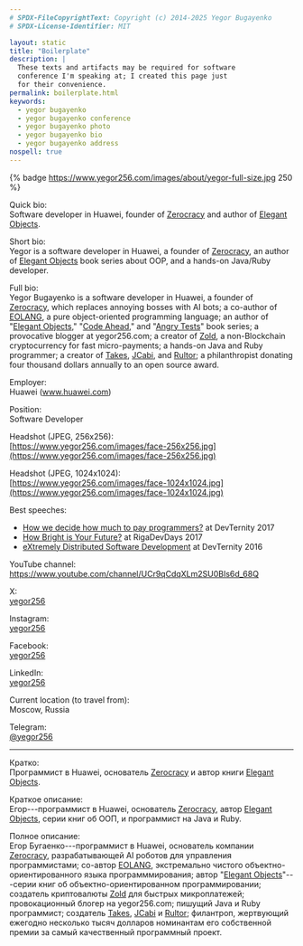 ```yaml
---
# SPDX-FileCopyrightText: Copyright (c) 2014-2025 Yegor Bugayenko
# SPDX-License-Identifier: MIT

layout: static
title: "Boilerplate"
description: |
  These texts and artifacts may be required for software
  conference I'm speaking at; I created this page just
  for their convenience.
permalink: boilerplate.html
keywords:
  - yegor bugayenko
  - yegor bugayenko conference
  - yegor bugayenko photo
  - yegor bugayenko bio
  - yegor bugayenko address
nospell: true
---
```


{% badge https://www.yegor256.com/images/about/yegor-full-size.jpg 250 %}

Quick bio:<br/>
Software developer in Huawei, founder of [Zerocracy] and author of [Elegant Objects].

Short bio:<br/>
Yegor is a software developer in Huawei,
a founder of [Zerocracy],
an author of [Elegant Objects] book series about OOP,
and a hands-on Java/Ruby developer.

Full bio:<br/>
Yegor Bugayenko is a software developer in Huawei,
a founder of [Zerocracy], which replaces annoying bosses with AI bots;
a co-author of [EOLANG], a pure object-oriented programming language;
an author of "[Elegant Objects]," "[Code Ahead]," and "[Angry Tests]" book series;
a provocative blogger at yegor256.com;
a creator of [Zold], a non-Blockchain cryptocurrency for fast micro-payments;
a hands-on Java and Ruby programmer;
a creator of [Takes], [JCabi], and [Rultor];
a philanthropist donating four thousand dollars annually to an open source award.

Employer:<br/>
Huawei (www.huawei.com)

Position:<br/>
Software Developer

Headshot (JPEG, 256x256):<br/>
[https://www.yegor256.com/images/face-256x256.jpg](https://www.yegor256.com/images/face-256x256.jpg)

Headshot (JPEG, 1024x1024):<br/>
[https://www.yegor256.com/images/face-1024x1024.jpg](https://www.yegor256.com/images/face-1024x1024.jpg)

Best speeches:

  * [How we decide how much to pay programmers?](https://www.youtube.com/watch?v=6mfo_FHL3PE) at DevTernity 2017
  * [How Bright is Your Future?](https://www.youtube.com/watch?v=IGbteQpTNCA) at RigaDevDays 2017
  * [eXtremely Distributed Software Development](https://www.youtube.com/watch?v=7EytYc7K5JA) at DevTernity 2016

YouTube channel:<br/>
https://www.youtube.com/channel/UCr9qCdqXLm2SU0BIs6d_68Q

X:<br/>
[yegor256](https://x.com/yegor256)

Instagram:<br/>
[yegor256](https://instagram.com/yegor256)

Facebook:<br/>
[yegor256](https://www.facebook.com/yegor256)

LinkedIn:<br/>
[yegor256](https://www.linkedin.com/in/yegor256)

Current location (to travel from):<br/>
Moscow, Russia

<!--
Postal address:<br/>
555 Bryant Str, Ste 470,<br/>
Palo Alto, CA 94301, USA.
-->

Telegram:<br/>
[@yegor256](https://t.me/yegor256)

<hr/>

Кратко:<br/>
Программист в Huawei, основатель [Zerocracy] и автор книги [Elegant Objects].

Краткое описание:<br/>
Егор---программист в Huawei,
основатель [Zerocracy],
автор [Elegant Objects], серии книг об ООП,
и программист на Java и Ruby.

Полное описание:<br/>
Егор Бугаенко---программист в Huawei,
основатель компании [Zerocracy], разрабатывающей AI роботов для управления программистами;
со-автор [EOLANG], экстремально чистого объектно-ориентированного языка программмирования;
автор "[Elegant Objects]"---серии книг об объектно-ориентированном программировании;
создатель криптовалюты [Zold] для быстрых микроплатежей;
провокационный блогер на yegor256.com;
пишущий Java и Ruby программист;
создатель [Takes], [JCabi] и [Rultor];
филантроп, жертвующий ежегодно несколько тысяч долларов номинантам его собственной премии за самый качественный программный проект.

[Elegant Objects]: https://www.elegantobjects.org
[Code Ahead]: https://www.codeahead.org
[Zerocracy]: https://www.zerocracy.com
[EOLANG]: https://www.eolang.org
[Zold]: https://www.zold.io
[Angry Tests]: https://www.yegor256.com/angry-tests.html
[Takes]: https://www.takes.org
[JCabi]: https://www.jcabi.com
[Rultor]: https://www.rultor.com
